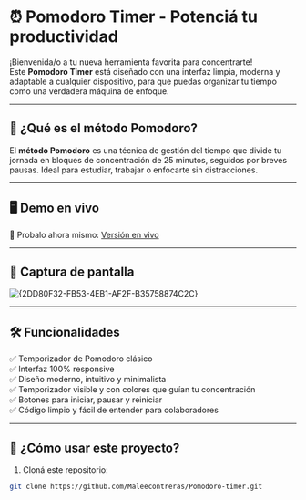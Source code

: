 # ⏰ Pomodoro Timer - Potenciá tu productividad

¡Bienvenida/o a tu nueva herramienta favorita para concentrarte!  
Este **Pomodoro Timer** está diseñado con una interfaz limpia, moderna y adaptable a cualquier dispositivo, para que puedas organizar tu tiempo como una verdadera máquina de enfoque.

---

## 🎯 ¿Qué es el método Pomodoro?

El **método Pomodoro** es una técnica de gestión del tiempo que divide tu jornada en bloques de concentración de 25 minutos, seguidos por breves pausas. Ideal para estudiar, trabajar o enfocarte sin distracciones.

---

## 🖥️ Demo en vivo

🚀 Probalo ahora mismo: [Versión en vivo](https://maleecontreras.github.io/Pomodoro-timer)

---

## 📸 Captura de pantalla

![{2DD80F32-FB53-4EB1-AF2F-B35758874C2C}](https://github.com/user-attachments/assets/3481fd1f-dc31-4571-954f-17b2b06828a1)

---

## 🛠️ Funcionalidades

✅ Temporizador de Pomodoro clásico  
✅ Interfaz 100% responsive  
✅ Diseño moderno, intuitivo y minimalista  
✅ Temporizador visible y con colores que guían tu concentración  
✅ Botones para iniciar, pausar y reiniciar  
✅ Código limpio y fácil de entender para colaboradores

---

## 🚀 ¿Cómo usar este proyecto?

1. Cloná este repositorio:

```bash
git clone https://github.com/Maleecontreras/Pomodoro-timer.git
